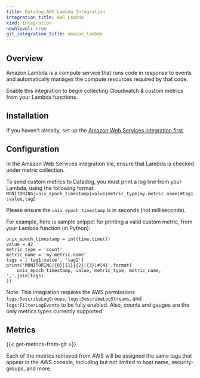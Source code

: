 ```yaml
---
title: Datadog-AWS Lambda Integration
integration_title: AWS Lambda
kind: integration
newhlevel: true
git_integration_title: amazon_lambda
---
```


## Overview

Amazon Lambda is a compute service that runs code in response to events and automatically manages the compute resources required by that code.

Enable this integration to begin collecting Cloudwatch & custom metrics from your Lambda functions.

## Installation

If you haven't already, set up the [Amazon Web Services integration first](/integrations/aws).

## Configuration

In the Amazon Web Services integration tile, ensure that Lambda is checked under metric collection.

To send custom metrics to Datadog, you must print a log line from your Lambda, using the following format:
`MONITORING|unix_epoch_timestamp|value|metric_type|my.metric.name|#tag1:value,tag2`

Please ensure the `unix_epoch_timestamp` is in seconds (not milliseconds).

For example, here is sample snippet for printing a valid custom metric, from your Lambda function (in Python):

~~~
unix_epoch_timestamp = int(time.time())
value = 42
metric_type = 'count'
metric_name = 'my.metric.name'
tags = ['tag1:value', 'tag2']
print('MONITORING|{0}|{1}|{2}|{3}|#{4}'.format(
    unix_epoch_timestamp, value, metric_type, metric_name, ','.join(tags)
))
~~~

Note: This integration requires the AWS permissions `logs:DescribeLogGroups`, `logs:DescribeLogStreams`, and `logs:FilterLogEvents` to be fully enabled. Also, counts and gauges are the only metrics types currently supported.

## Metrics

{{< get-metrics-from-git >}}

Each of the metrics retrieved from AWS will be assigned the same tags that appear in the AWS console, including but not limited to host name, security-groups, and more.
